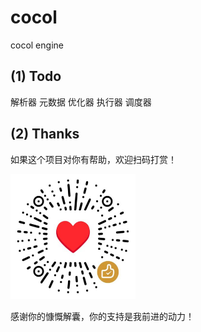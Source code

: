 # cocol

cocol engine

## (1) Todo
解析器
元数据
优化器
执行器
调度器

## (2) Thanks

如果这个项目对你有帮助，欢迎扫码打赏！

<img src="images/coffee.png" alt="coffee" width="200" height="200">

感谢你的慷慨解囊，你的支持是我前进的动力！
